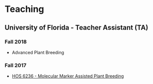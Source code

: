 # Teaching

## University of Florida - Teacher Assistant (TA)

### Fall 2018

- Advanced Plant Breeding

### Fall 2017

-  [HOS 6236 - Molecular Marker Assisted Plant Breeding](https://hos6236.github.io/) 



